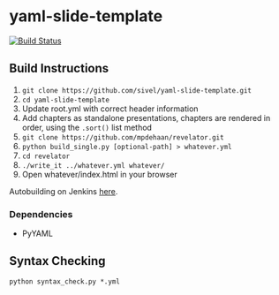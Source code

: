 # yaml-slide-template

[![Build Status](https://travis-ci.org/sivel/yaml-slide-template.png)](https://travis-ci.org/sivel/yaml-slide-template)

## Build Instructions

1. `git clone https://github.com/sivel/yaml-slide-template.git`
1. `cd yaml-slide-template`
1. Update root.yml with correct header information
1. Add chapters as standalone presentations, chapters are rendered in order, using the `.sort()` list method
1. `git clone https://github.com/mpdehaan/revelator.git`
1. `python build_single.py [optional-path] > whatever.yml`
1. `cd revelator`
1. `./write_it ../whatever.yml whatever/`
1. Open whatever/index.html in your browser

Autobuilding on Jenkins [here](http://jenkins.onitato.com:8080/job/Slides/ws/output/index.html#/).

### Dependencies

* PyYAML

## Syntax Checking

```
python syntax_check.py *.yml
```
